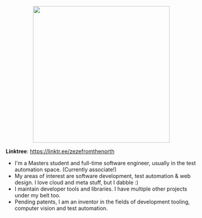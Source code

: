 <p align="center"><img src="https://github-readme-stats.vercel.app/api?username=zm-cttae&show=reviews&theme=github_dark" width="360px" /></p>

**Linktree**: https://linktr.ee/zezefromthenorth
- I'm a Masters student and full-time software engineer, usually in the test automation space. (Currently associate!)
- My areas of interest are software development, test automation & web design. I love cloud and meta stuff, but I dabble :)
- I maintain developer tools and libraries. I have multiple other projects under my belt too.
- Pending patents, I am an inventor in the fields of development tooling, computer vision and test automation.
